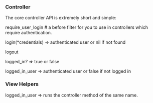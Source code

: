 ### Controller

The core controller API is extremely short and simple:

require_user_login # a before filter for you to use in controllers which require authentication.

login(*credentials) => authenticated user or nil if not found

logout

logged_in? => true or false

logged_in_user => authenticated user or false if not logged in

### View Helpers

logged_in_user => runs the controller method of the same name.
